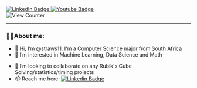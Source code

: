 <div id="badges">
  <a href="https://www.linkedin.com/in/dylan-swarts-1011xa">
    <img src="https://img.shields.io/badge/LinkedIn-blue?logo=linkedin&logoColor=white&style=for-the-badge" alt="LinkedIn Badge" />
  </a>
  <a href="https://youtube.com/DylanSwartsblindfolded">
    <img src="https://img.shields.io/badge/YouTube-red?style=for-the-badge&logo=youtube&logoColor=white" alt="Youtube Badge"/>
  </a>
  <!---<img src="https://img.shields.io/badge/Twitter-blue?style=for-the-badge&logo=twitter&logoColor=white" alt="Twitter Badge"/>--->
</div>

<img src="https://komarev.com/ghpvc/?username=straws11&style=flat-square&color=blue" alt="View Counter"/>

---

### 👨‍💻About me:

- 👋 Hi, I’m @straws11. I'm a Computer Science major from South Africa
- 👀 I’m interested in Machine Learning, Data Science and Math
 
[//]: # (- 🌱 I’m currently learning C and working on learning more Python libraries)
- 💞️ I’m looking to collaborate on any Rubik's Cube Solving/statistics/timing projects
- 📫 Reach me here: [![Linkedin Badge](https://img.shields.io/badge/-Dylan%20Swarts-blue?style=flat&logo=Linkedin&logoColor=white)](https://www.linkedin.com/in/dylan-swarts-1011xa)
